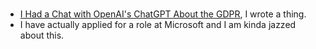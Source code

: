 #

* [I Had a Chat with OpenAI's ChatGPT About the GDPR](https://medium.com/@christopherfilkins/i-had-a-chat-with-openais-chatgpt-about-the-gdpr-92d231b75eef), I wrote a thing.
* I have actually applied for a role at Microsoft and I am kinda jazzed about this.
